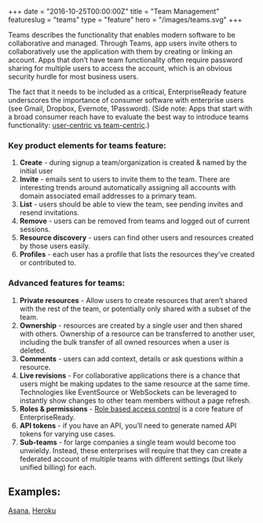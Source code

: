 +++
date = "2016-10-25T00:00:00Z"
title = "Team Management"
featureslug = "teams"
type = "feature"
hero = "/images/teams.svg"
+++

Teams describes the functionality that enables modern software to be collaborative and managed. Through Teams, app users invite others to collaboratively use the application with them by creating or linking an account. Apps that don’t have team functionality often require password sharing for multiple users to access the account, which is an obvious security hurdle for most business users.

The fact that it needs to be included as a critical, EnterpriseReady feature underscores the importance of consumer software with enterprise users (see Gmail, Dropbox, Evernote, 1Password). (Side note: Apps that start with a broad consumer reach have to evaluate the best way to introduce teams functionality: [user-centric vs team-centric](/blog/user-centric-v-team-centric).)

### Key product elements for teams feature:
1. **Create** - during signup a team/organization is created & named by the initial user
1. **Invite** - emails sent to users to invite them to the team. There are interesting trends around automatically assigning all accounts with domain associated email addresses to a primary team.
1. **List** - users should be able to view the team, see pending invites and resend invitations.
1. **Remove** - users can be removed from teams and logged out of current sessions.
1. **Resource discovery** - users can find other users and resources created by those users easily.
1. **Profiles** - each user has a profile that lists the resources they’ve created or contributed to.

### Advanced features for teams:
1. **Private resources** - Allow users to create resources that aren’t shared with the rest of the team, or potentially only shared with a subset of the team.
1. **Ownership** - resources are created by a single user and then shared with others. Ownership of a resource can be transferred to another user, including the bulk transfer of all owned resources when a user is deleted.
1. **Comments** - users can add context, details or ask questions within a resource.
1. **Live revisions** - For collaborative applications there is a chance that users might be making updates to the same resource at the same time. Technologies like EventSource or WebSockets can be leveraged to instantly show changes to other team members without a page refresh.
1. **Roles & permissions** - [Role based access control](/features/role-based-access-control) is a core feature of EnterpriseReady.
1. **API tokens** - if you have an API, you’ll need to generate named API tokens for varying use cases.
1. **Sub-teams** - for large companies a single team would become too unwieldy. Instead, these enterprises will require that they can create a federated account of multiple teams with different settings (but likely unified billing) for each.


## Examples:
[Asana](/asana/teams), [Heroku](/heroku/teams)
